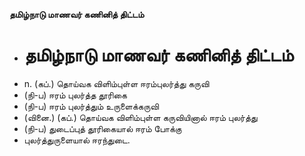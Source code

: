 **தமிழ்நாடு மாணவர் கணினித் திட்டம்**
- # தமிழ்நாடு மாணவர் கணினித் திட்டம்
- n. (கப்.) தொய்வக விளிம்புள்ள ஈரம்புலர்த்து கருவி
- (நி-ப) ஈரம் புலர்த்த தூரிகை
- (நி-ப) ஈரம் புலர்த்தும் உருளைக்கருவி
- (வினை.) (கப்.) தொய்வக விளிம்புள்ள கருவியினால் ஈரம் புலர்த்து
- (நி-ப) துடைப்புத் தூரிகையால் ஈரம் போக்கு
- புலர்த்துருளையால் ஈரந்துடை.

